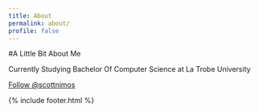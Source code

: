 ```yaml
---
title: About
permalink: about/
profile: false
---
```


#A Little Bit About Me


Currently Studying Bachelor Of Computer Science at La Trobe University

<a href="https://twitter.com/scottnimos" class="twitter-follow-button" data-show-count="false" data-size="large" data-show-screen-name="true" data-dnt="true">Follow @scottnimos</a>
<script>!function(d,s,id){var js,fjs=d.getElementsByTagName(s)[0],p=/^http:/.test(d.location)?'http':'https';if(!d.getElementById(id)){js=d.createElement(s);js.id=id;js.src=p+'://platform.twitter.com/widgets.js';fjs.parentNode.insertBefore(js,fjs);}}(document, 'script', 'twitter-wjs');</script>

{% include footer.html %}
